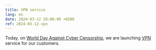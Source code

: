 ```yaml
---
title: VPN service
lang: en
date: 2024-03-12 20:00:00 +0200
ref: 2024-03-12-vpn
---
```


Today, on [World Day Against Cyber Censorship][1],
we are launching [VPN][2] service for our customers.

[1]: https://en.wikipedia.org/wiki/World_Day_Against_Cyber_Censorship
[2]: https://vpn.bunker.org.ua/
